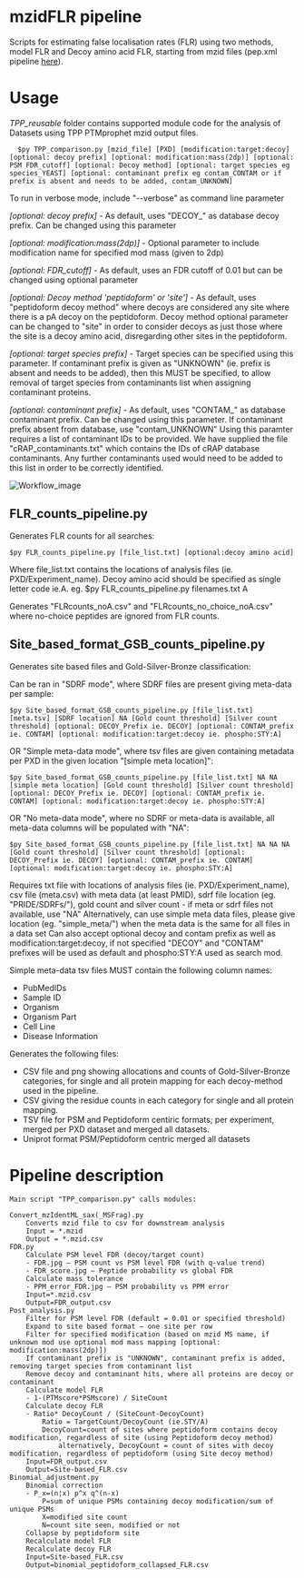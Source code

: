 # mzidFLR pipeline
 
Scripts for estimating false localisation rates (FLR) using two methods, model FLR and Decoy amino acid FLR, starting from mzid files (pep.xml pipeline [here](https://github.com/PGB-LIV/PhosphoFLR)). 

# Usage


*TPP_reusable* folder contains supported module code for the analysis of Datasets using TPP PTMprophet mzid output files.

      $py TPP_comparison.py [mzid_file] [PXD] [modification:target:decoy] [optional: decoy prefix] [optional: modification:mass(2dp)] [optional: PSM FDR_cutoff] [optional: Decoy method] [optional: target species eg species_YEAST] [optional: contaminant prefix eg contam_CONTAM or if prefix is absent and needs to be added, contam_UNKNOWN]


To run in verbose mode, include "--verbose" as command line parameter

*[optional: decoy prefix]* -
As default, uses "DECOY_" as database decoy prefix. Can be changed using this parameter

*[optional: modification:mass(2dp)]* - 
Optional parameter to include modification name for specified mod mass (given to 2dp)

*[optional: FDR_cutoff]* - 
As default, uses an FDR cutoff of 0.01 but can be changed using optional parameter

*[optional: Decoy method 'peptidoform' or 'site']* -
As default, uses "peptidoform decoy method" where decoys are considered any site where there is a pA decoy on the peptidoform. Decoy method optional parameter can be changed to "site" in order to consider decoys as just those where the site is a decoy amino acid, disregarding other sites in the peptidoform. 

*[optional: target species prefix]* -
Target species can be specified using this parameter. If contaminant prefix is given as "UNKNOWN" (ie. prefix is absent and needs to be added), then this MUST be specified, to allow removal of target species from contaminants list when assigning contaminant proteins. 

*[optional: contaminant prefix]* -
As default, uses "CONTAM_" as database contaminant prefix. Can be changed using this parameter. 
If contaminant prefix absent from database, use "contam_UNKNOWN"
Using this paramter requires a list of contaminant IDs to be provided. We have supplied the file "cRAP_contaminants.txt" which contains the IDs of cRAP database contaminants. Any further contaminants used would need to be added to this list in order to be correctly identified.


![Workflow_image](https://user-images.githubusercontent.com/57440286/205335117-e3eea3e7-371c-4736-9d7a-2baf0f10996f.jpg)


## FLR_counts_pipeline.py
Generates FLR counts for all searches:

	$py FLR_counts_pipeline.py [file_list.txt] [optional:decoy amino acid]
 
Where file_list.txt contains the locations of analysis files (ie. PXD/Experiment_name). Decoy amino acid should be specified as single letter code ie.A.
 eg. $py FLR_counts_pipeline.py filenames.txt A 

Generates "FLRcounts_noA.csv" and "FLRcounts_no_choice_noA.csv" where no-choice peptides are ignored from FLR counts.


## Site_based_format_GSB_counts_pipeline.py

Generates site based files and Gold-Silver-Bronze classification:

Can be ran in "SDRF mode", where SDRF files are present giving meta-data per sample:

	$py Site_based_format_GSB_counts_pipeline.py [file_list.txt] [meta.tsv] [SDRF location] NA [Gold count threshold] [Silver count threshold] [optional: DECOY_Prefix ie. DECOY] [optional: CONTAM_prefix ie. CONTAM] [optional: modification:target:decoy ie. phospho:STY:A]
 
 OR "Simple meta-data mode", where tsv files are given containing metadata per PXD in the given location "[simple meta location]":

 	$py Site_based_format_GSB_counts_pipeline.py [file_list.txt] NA NA [simple meta location] [Gold count threshold] [Silver count threshold] [optional: DECOY_Prefix ie. DECOY] [optional: CONTAM_prefix ie. CONTAM] [optional: modification:target:decoy ie. phospho:STY:A]

OR "No meta-data mode", where no SDRF or meta-data is available, all meta-data columns will be populated with "NA":

	$py Site_based_format_GSB_counts_pipeline.py [file_list.txt] NA NA NA [Gold count threshold] [Silver count threshold] [optional: DECOY_Prefix ie. DECOY] [optional: CONTAM_prefix ie. CONTAM] [optional: modification:target:decoy ie. phospho:STY:A]

Requires txt file with locations of analysis files (ie. PXD/Experiment_name), csv file (meta.csv) with meta data (at least PMID), sdrf file location (eg. "PRIDE/SDRFs/"), gold count and silver count - if meta or sdrf files not available, use "NA"
Alternatively, can use simple meta data files, please give location (eg. "simple_meta/") when the meta data is the same for all files in a data set
Can also accept optional decoy and contam prefix as well as modification:target:decoy, if not specified "DECOY" and "CONTAM" prefixes will be used as default 
and phospho:STY:A used as search mod.

Simple meta-data tsv files MUST contain the following column names: 
- PubMedIDs
- Sample ID
- Organism
- Organism Part
- Cell Line
- Disease Information
 

Generates the following files: 
- CSV file and png showing allocations and counts of Gold-Silver-Bronze categories, for single and all protein mapping for each decoy-method used in the pipeline. 
- CSV giving the residue counts in each category for single and all protein mapping. 
- TSV file for PSM and Peptidoform centiric formats; per experiment, merged per PXD dataset and merged all datasets. 
- Uniprot format PSM/Peptidoform centric merged all datasets


# Pipeline description

	Main script "TPP_comparison.py" calls modules:

	Convert_mzIdentML_sax(_MSFrag).py
		Converts mzid file to csv for downstream analysis
		Input = *.mzid
		Output = *.mzid.csv
	FDR.py
		Calculate PSM level FDR (decoy/target count)
		- FDR.jpg – PSM count vs PSM level FDR (with q-value trend)
		- FDR_score.jpg – Peptide probability vs global FDR
		Calculate mass tolerance
		- PPM_error_FDR.jpg – PSM probability vs PPM error
		Input=*.mzid.csv
		Output=FDR_output.csv
	Post_analysis.py
		Filter for PSM level FDR (default = 0.01 or specified threshold)
		Expand to site based format – one site per row
		Filter for specified modification (based on mzid MS name, if unknown mod use optional mod mass mapping [optional: modification:mass(2dp)])
  		If contaminant prefix is "UNKNOWN", contaminant prefix is added, removing target species from contaminant list
		Remove decoy and contaminant hits, where all proteins are decoy or contaminant
		Calculate model FLR
		- 1-(PTMscore*PSMscore) / SiteCount
		Calculate decoy FLR
		- Ratio* DecoyCount / (SiteCount-DecoyCount)
			Ratio = TargetCount/DecoyCount (ie.STY/A) 
			DecoyCount=count of sites where peptidoform contains decoy modification, regardless of site (using Peptidoform decoy method)
   				alternatively, DecoyCount = count of sites with decoy modification, regardless of peptidoform (using Site decoy method)
		Input=FDR_output.csv
		Output=Site-based_FLR.csv
	Binomial_adjustment.py
		Binomial correction 
		- P_x=(n¦x) p^x q^(n-x)
			P=sum of unique PSMs containing decoy modification/sum of unique PSMs
			X=modified site count
			N=count site seen, modified or not
		Collapse by peptidoform site
		Recalculate model FLR 
		Recalculate decoy FLR
		Input=Site-based_FLR.csv
		Output=binomial_peptidoform_collapsed_FLR.csv


